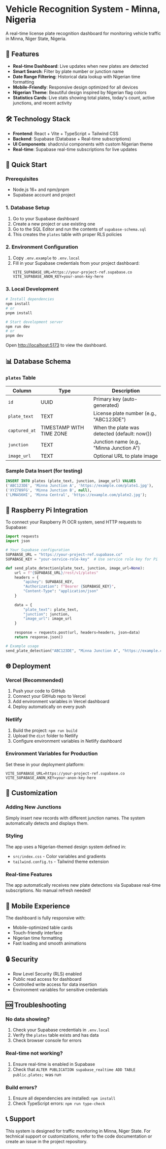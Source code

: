 # Vehicle Recognition System - Minna, Nigeria

A real-time license plate recognition dashboard for monitoring vehicle traffic in Minna, Niger State, Nigeria.

## 🚗 Features

- **Real-time Dashboard**: Live updates when new plates are detected
- **Smart Search**: Filter by plate number or junction name
- **Date Range Filtering**: Historical data lookup with Nigerian time formatting
- **Mobile-Friendly**: Responsive design optimized for all devices
- **Nigerian Theme**: Beautiful design inspired by Nigerian flag colors
- **Statistics Cards**: Live stats showing total plates, today's count, active junctions, and recent activity

## 🛠 Technology Stack

- **Frontend**: React + Vite + TypeScript + Tailwind CSS
- **Backend**: Supabase (Database + Real-time subscriptions)
- **UI Components**: shadcn/ui components with custom Nigerian theme
- **Real-time**: Supabase real-time subscriptions for live updates

## 🚀 Quick Start

### Prerequisites

- Node.js 16+ and npm/pnpm
- Supabase account and project

### 1. Database Setup

1. Go to your Supabase dashboard
2. Create a new project or use existing one
3. Go to the SQL Editor and run the contents of `supabase-schema.sql`
4. This creates the `plates` table with proper RLS policies

### 2. Environment Configuration

1. Copy `.env.example` to `.env.local`
2. Fill in your Supabase credentials from your project dashboard:
   ```env
   VITE_SUPABASE_URL=https://your-project-ref.supabase.co
   VITE_SUPABASE_ANON_KEY=your-anon-key-here
   ```

### 3. Local Development

```bash
# Install dependencies
npm install
# or
pnpm install

# Start development server
npm run dev
# or
pnpm dev
```

Open [http://localhost:5173](http://localhost:5173) to view the dashboard.

## 📊 Database Schema

### `plates` Table

| Column | Type | Description |
|--------|------|-------------|
| `id` | UUID | Primary key (auto-generated) |
| `plate_text` | TEXT | License plate number (e.g., "ABC123DE") |
| `captured_at` | TIMESTAMP WITH TIME ZONE | When the plate was detected (default: now()) |
| `junction` | TEXT | Junction name (e.g., "Minna Junction A") |
| `image_url` | TEXT | Optional URL to plate image |

### Sample Data Insert (for testing)

```sql
INSERT INTO plates (plate_text, junction, image_url) VALUES 
('ABC123DE', 'Minna Junction A', 'https://example.com/plate1.jpg'),
('XYZ789FG', 'Minna Junction B', null),
('LMN456HI', 'Minna Central', 'https://example.com/plate2.jpg');
```

## 🔗 Raspberry Pi Integration

To connect your Raspberry Pi OCR system, send HTTP requests to Supabase:

```python
import requests
import json

# Your Supabase configuration
SUPABASE_URL = "https://your-project-ref.supabase.co"
SUPABASE_KEY = "your-service-role-key"  # Use service role key for Pi

def send_plate_detection(plate_text, junction, image_url=None):
    url = f"{SUPABASE_URL}/rest/v1/plates"
    headers = {
        "apikey": SUPABASE_KEY,
        "Authorization": f"Bearer {SUPABASE_KEY}",
        "Content-Type": "application/json"
    }
    
    data = {
        "plate_text": plate_text,
        "junction": junction,
        "image_url": image_url
    }
    
    response = requests.post(url, headers=headers, json=data)
    return response.json()

# Example usage
send_plate_detection("ABC123DE", "Minna Junction A", "https://example.com/image.jpg")
```

## 🌐 Deployment

### Vercel (Recommended)

1. Push your code to GitHub
2. Connect your GitHub repo to Vercel
3. Add environment variables in Vercel dashboard
4. Deploy automatically on every push

### Netlify

1. Build the project: `npm run build`
2. Upload the `dist` folder to Netlify
3. Configure environment variables in Netlify dashboard

### Environment Variables for Production

Set these in your deployment platform:

```env
VITE_SUPABASE_URL=https://your-project-ref.supabase.co
VITE_SUPABASE_ANON_KEY=your-anon-key-here
```

## 🎨 Customization

### Adding New Junctions

Simply insert new records with different junction names. The system automatically detects and displays them.

### Styling

The app uses a Nigerian-themed design system defined in:
- `src/index.css` - Color variables and gradients
- `tailwind.config.ts` - Tailwind theme extension

### Real-time Features

The app automatically receives new plate detections via Supabase real-time subscriptions. No manual refresh needed!

## 📱 Mobile Experience

The dashboard is fully responsive with:
- Mobile-optimized table cards
- Touch-friendly interface
- Nigerian time formatting
- Fast loading and smooth animations

## 🔒 Security

- Row Level Security (RLS) enabled
- Public read access for dashboard
- Controlled write access for data insertion
- Environment variables for sensitive credentials

## 🆘 Troubleshooting

### No data showing?
1. Check your Supabase credentials in `.env.local`
2. Verify the `plates` table exists and has data
3. Check browser console for errors

### Real-time not working?
1. Ensure real-time is enabled in Supabase
2. Check that `ALTER PUBLICATION supabase_realtime ADD TABLE public.plates;` was run

### Build errors?
1. Ensure all dependencies are installed: `npm install`
2. Check TypeScript errors: `npm run type-check`

## 📞 Support

This system is designed for traffic monitoring in Minna, Niger State. For technical support or customizations, refer to the code documentation or create an issue in the project repository.